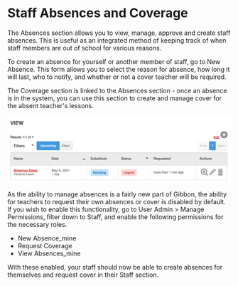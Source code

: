 # Staff Absences and Coverage

The Absences section allows you to view, manage, approve and create staff absences. This is useful as an integrated method of keeping track of when staff members are out of school for various reasons.

To create an absence for yourself or another member of staff, go to New Absence. This form allows you to select the reason for absence, how long it will last, who to notify, and whether or not a cover teacher will be required.

The Coverage section is linked to the Absences section - once an absence is in the system, you can use this section to create and manage cover for the absent teacher's lessons.

![Coverage menu](</img/administrators/coverage.png>)

As the ability to manage absences is a fairly new part of Gibbon, the ability for teachers to request their own absences or cover is disabled by default. If you wish to enable this functionality, go to User Admin > Manage Permissions, filter down to Staff, and enable the following permissions for the necessary roles.

- New Absence_mine
- Request Coverage
- View Absences_mine

With these enabled, your staff should now be able to create absences for themselves and request cover in their Staff section.
